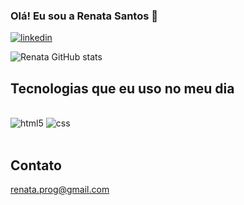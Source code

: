 ### Olá! Eu sou a Renata Santos 👋
[![linkedin](https://img.shields.io/badge/LinkedIn-0077B5?style=for-the-badge&logo=linkedin&logoColor=white)](linkedin.com/in/renata-santos-58a791156/)


![Renata GitHub stats](https://github-readme-stats.vercel.app/api?username=Re-Santos&show_icons=true&theme=radical)

## Tecnologias que eu uso no meu dia

<div style="display: inline_block"><br/>
   <img aling="center" alt="html5"  src="https://img.shields.io/badge/HTML5-E34F26?style=for-the-badge&logo=html5&logoColor=white"/>
    <img aling="center" alt="css"  src="https://img.shields.io/badge/CSS3-1572B6?style=for-the-badge&logo=css3&logoColor=white"/>
</div><br/>

## Contato
renata.prog@gmail.com


